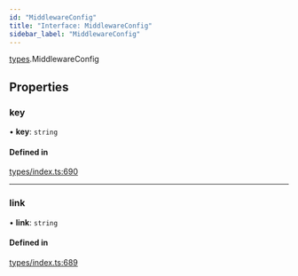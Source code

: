 ```yaml
---
id: "MiddlewareConfig"
title: "Interface: MiddlewareConfig"
sidebar_label: "MiddlewareConfig"
---
```


[types](../../../modules/Types/Types.md).MiddlewareConfig

## Properties

### key

• **key**: `string`

#### Defined in

[types/index.ts:690](https://github.com/F-OBrien/polymesh-sdk/blob/012f1745/src/types/index.ts#L690)

___

### link

• **link**: `string`

#### Defined in

[types/index.ts:689](https://github.com/F-OBrien/polymesh-sdk/blob/012f1745/src/types/index.ts#L689)
